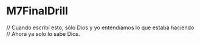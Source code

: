 # M7FinalDrill
// Cuando escribí esto, sólo Dios y yo entendíamos lo que estaba haciendo
// Ahora ya solo lo sabe Dios.
